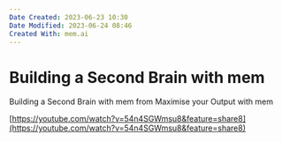 ```yaml
---
Date Created: 2023-06-23 10:30
Date Modified: 2023-06-24 08:46
Created With: mem.ai
---
```


# Building a Second Brain with mem

Building a Second Brain with mem
from Maximise your Output with mem

[https://youtube.com/watch?v=54n4SGWmsu8&feature=share8](https://youtube.com/watch?v=54n4SGWmsu8&feature=share8)
